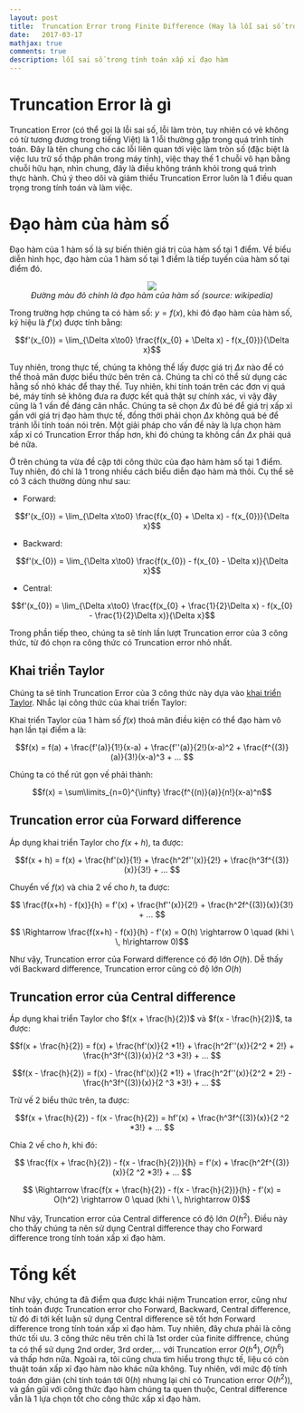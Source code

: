 ```yaml
---
layout: post
title:  Truncation Error trong Finite Difference (Hay là lỗi sai số trong tính toán xấp xỉ đạo hàm)
date:   2017-03-17
mathjax: true
comments: true
description: lỗi sai số trong tính toán xấp xỉ đạo hàm
---
```



# Truncation Error là gì

Truncation Error (có thể gọi là lỗi sai số, lỗi làm tròn, tuy nhiên có vẻ không có từ tương đương trong tiếng Việt) là 1 lỗi thường gặp trong quá trình tính toán. Đây là tên chung cho các lỗi liên quan tới việc làm tròn số (đặc biệt là việc lưu trữ số thập phân trong máy tính), việc thay thế 1 chuỗi vô hạn bằng chuỗi hữu hạn, nhìn chung, đây là điều không tránh khỏi trong quá trình thực hành. Chú ý theo dõi và giảm thiểu Truncation Error luôn là 1 điều quan trọng trong tính toán và làm việc.

# Đạo hàm của hàm số

Đạo hàm của 1 hàm số là sự biến thiên giá trị của hàm số tại 1 điểm. Về biểu diễn hình học, đạo hàm của 1 hàm số tại 1 điểm là tiếp tuyến của hàm số tại điểm đó.

<p align="center">
  <img src="https://tulip4attoo.github.io/assets/img/truncation-error/different-figure.png"><br>
  <i>Đường màu đỏ chính là đạo hàm của hàm số (source: wikipedia)</i>
</p>

Trong trường hợp chúng ta có hàm số: $y = f(x)$, khi đó đạo hàm của hàm số, ký hiệu là $f'(x)$ được tính bằng:

$$f'(x_{0}) = \lim_{\Delta x\to0} \frac{f(x_{0} + \Delta x) - f(x_{0})}{\Delta x}$$

Tuy nhiên, trong thực tế, chúng ta không thể lấy được giá trị $\Delta x$ nào để có thể thoả mãn được biểu thức bên trên cả. Chúng ta chỉ có thể sử dụng các hằng số nhỏ khác để thay thế. Tuy nhiên, khi tính toán trên các đơn vị quá bé, máy tính sẽ không đưa ra được kết quả thật sự chính xác, vì vậy đây cũng là 1 vấn đề đáng cân nhắc. Chúng ta sẽ chọn $\Delta x$ đủ bé để giá trị xấp xỉ gần với giá trị đạo hàm thực tế, đồng thời phải chọn $\Delta x$ không quá bé để tránh lỗi tính toán nói trên. Một giải pháp cho vấn đề này là lựa chọn hàm xấp xỉ có Truncation Error thấp hơn, khi đó chúng ta không cần $\Delta x$ phải quá bé nữa.

Ở trên chúng ta vừa đề cập tới công thức của đạo hàm hàm số tại 1 điểm. Tuy nhiên, đó chỉ là 1 trong nhiều cách biểu diễn đạo hàm mà thôi. Cụ thể sẽ có 3 cách thường dùng như sau:

* Forward: 

$$f'(x_{0}) = \lim_{\Delta x\to0} \frac{f(x_{0} + \Delta x) - f(x_{0})}{\Delta x}$$

* Backward: 

$$f'(x_{0}) = \lim_{\Delta x\to0} \frac{f(x_{0}) - f(x_{0} - \Delta x)}{\Delta x}$$

* Central: 

$$f'(x_{0}) = \lim_{\Delta x\to0} \frac{f(x_{0} + \frac{1}{2}\Delta x) - f(x_{0} - \frac{1}{2}\Delta x)}{\Delta x}$$


Trong phần tiếp theo, chúng ta sẽ tính lần lượt Truncation error của 3 công thức, từ đó chọn ra công thức có Truncation error nhỏ nhất.

## Khai triển Taylor

Chúng ta sẽ tính Truncation Error của 3 công thức này dựa vào [khai triển Taylor](https://en.wikipedia.org/wiki/Taylor_series). Nhắc lại công thức của khai triển Taylor:

Khai triển Taylor của 1 hàm số $f(x)$ thoả mãn điều kiện có thể đạo hàm vô hạn lần tại điểm a là:

$$f(x) = f(a) + \frac{f'(a)}{1!}(x-a) + \frac{f''(a)}{2!}(x-a)^2 + \frac{f^{(3)}(a)}{3!}(x-a)^3 + ... $$

Chúng ta có thể rút gọn vế phải thành:

$$f(x) = \sum\limits_{n=0}^{\infty} \frac{f^{(n)}(a)}{n!}(x-a)^n$$

## Truncation error của Forward difference

Áp dụng khai triển Taylor cho $f(x + h)$, ta được:

$$f(x + h) = f(x) + \frac{hf'(x)}{1!} + \frac{h^2f''(x)}{2!} + \frac{h^3f^{(3)}(x)}{3!} + ... $$

Chuyển vế $f(x)$ và chia 2 vế cho $h$, ta được:

$$ \frac{f(x+h) - f(x)}{h} = f'(x) + \frac{hf''(x)}{2!} + \frac{h^2f^{(3)}(x)}{3!} + ... $$

$$ \Rightarrow \frac{f(x+h) - f(x)}{h} - f'(x) = O(h) \rightarrow 0 \quad (khi \ \,	h\rightarrow 0)$$

Như vậy, Truncation error của Forward difference có độ lớn $O(h)$. Dễ thấy với Backward difference, Truncation error cũng có độ lớn $O(h)$

## Truncation error của Central difference

Áp dụng khai triển Taylor cho $f(x + \frac{h}{2})$ và $f(x - \frac{h}{2})$, ta được:

$$f(x + \frac{h}{2}) = f(x) + \frac{hf'(x)}{2 *1!} + \frac{h^2f''(x)}{2^2 * 2!} + \frac{h^3f^{(3)}(x)}{2 ^3 *3!} + ... $$

$$f(x - \frac{h}{2}) = f(x) - \frac{hf'(x)}{2 *1!} + \frac{h^2f''(x)}{2^2 * 2!} - \frac{h^3f^{(3)}(x)}{2 ^3 *3!} + ... $$

Trừ vế 2 biểu thức trên, ta được:

$$f(x + \frac{h}{2}) - f(x - \frac{h}{2}) = hf'(x) + \frac{h^3f^{(3)}(x)}{2 ^2 *3!} + ... $$

Chia 2 vế cho $h$, khi đó:

$$ \frac{f(x + \frac{h}{2}) - f(x - \frac{h}{2})}{h} = f'(x) + \frac{h^2f^{(3)}(x)}{2 ^2 *3!} + ... $$

$$ \Rightarrow \frac{f(x + \frac{h}{2}) - f(x - \frac{h}{2})}{h} - f'(x) = O(h^2) \rightarrow 0 \quad (khi \ \,	h\rightarrow 0)$$


Như vậy, Truncation error của Central difference có độ lớn $O(h^2)$. Điều này cho thấy chúng ta nên sử dụng Central difference thay cho Forward difference trong tính toán xấp xỉ đạo hàm.

# Tổng kết

Như vậy, chúng ta đã điểm qua được khái niệm Truncation error, cũng như tính toán được Truncation error cho Forward, Backward, Central difference, từ đó đi tới kết luận sử dụng Central difference sẽ tốt hơn Forward difference trong tính toán xấp xỉ đạo hàm. Tuy nhiên, đây chưa phải là công thức tối ưu. 3 công thức nêu trên chỉ là 1st order của finite diffrence, chúng ta có thể sử dụng 2nd order, 3rd order,... với Truncation error $O(h^4), O(h^6)$ và thấp hơn nữa. Ngoài ra, tôi cũng chưa tìm hiểu trong thực tế, liệu có còn thuật toán xấp xỉ đạo hàm nào khác nữa không. Tuy nhiên, với mức độ tính toán đơn giản (chỉ tính toán tới $0(h)$ nhưng lại chỉ có Truncation error $O(h^2)$), và gần gũi với công thức đạo hàm chúng ta quen thuộc, Central difference vẫn là 1 lựa chọn tốt cho công thức xấp xỉ đạo hàm.